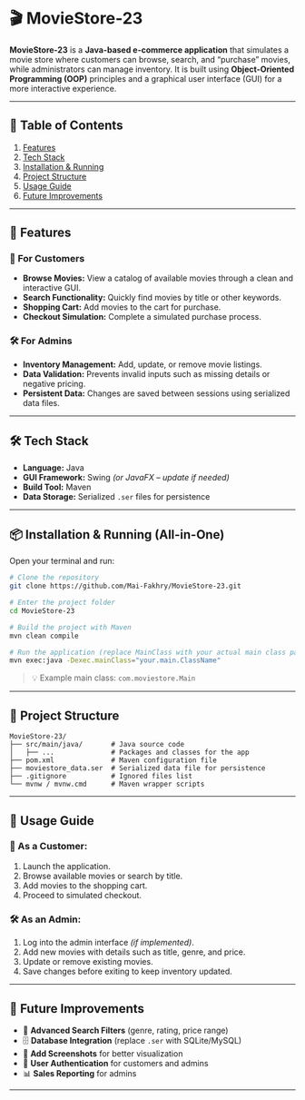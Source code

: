 # 🎬 MovieStore-23

**MovieStore-23** is a **Java-based e-commerce application** that simulates a movie store where customers can browse, search, and “purchase” movies, while administrators can manage inventory.
It is built using **Object-Oriented Programming (OOP)** principles and a graphical user interface (GUI) for a more interactive experience.

---

## 📖 Table of Contents

1. [Features](#-features)
2. [Tech Stack](#-tech-stack)
3. [Installation & Running](#-installation--running-all-in-one)
4. [Project Structure](#-project-structure)
5. [Usage Guide](#-usage-guide)
6. [Future Improvements](#-future-improvements)

---

## 🚀 Features

### 🛒 For Customers

* **Browse Movies:** View a catalog of available movies through a clean and interactive GUI.
* **Search Functionality:** Quickly find movies by title or other keywords.
* **Shopping Cart:** Add movies to the cart for purchase.
* **Checkout Simulation:** Complete a simulated purchase process.

### 🛠️ For Admins

* **Inventory Management:** Add, update, or remove movie listings.
* **Data Validation:** Prevents invalid inputs such as missing details or negative pricing.
* **Persistent Data:** Changes are saved between sessions using serialized data files.

---

## 🛠️ Tech Stack

* **Language:** Java
* **GUI Framework:** Swing *(or JavaFX – update if needed)*
* **Build Tool:** Maven
* **Data Storage:** Serialized `.ser` files for persistence

---

## 📦 Installation & Running (All-in-One)

Open your terminal and run:

```bash
# Clone the repository
git clone https://github.com/Mai-Fakhry/MovieStore-23.git

# Enter the project folder
cd MovieStore-23

# Build the project with Maven
mvn clean compile

# Run the application (replace MainClass with your actual main class path)
mvn exec:java -Dexec.mainClass="your.main.ClassName"
```

> 💡 Example main class: `com.moviestore.Main`

---

## 📂 Project Structure

```
MovieStore-23/
├── src/main/java/       # Java source code
│   ├── ...              # Packages and classes for the app
├── pom.xml              # Maven configuration file
├── moviestore_data.ser  # Serialized data file for persistence
├── .gitignore           # Ignored files list
└── mvnw / mvnw.cmd      # Maven wrapper scripts
```

---

## 📖 Usage Guide

### 🛒 As a Customer:

1. Launch the application.
2. Browse available movies or search by title.
3. Add movies to the shopping cart.
4. Proceed to simulated checkout.

### 🛠️ As an Admin:

1. Log into the admin interface *(if implemented)*.
2. Add new movies with details such as title, genre, and price.
3. Update or remove existing movies.
4. Save changes before exiting to keep inventory updated.

---

## 🚧 Future Improvements

* 🎯 **Advanced Search Filters** (genre, rating, price range)
* 🗄 **Database Integration** (replace `.ser` with SQLite/MySQL)
* 📸 **Add Screenshots** for better visualization
* 🔐 **User Authentication** for customers and admins
* 📊 **Sales Reporting** for admins

---

